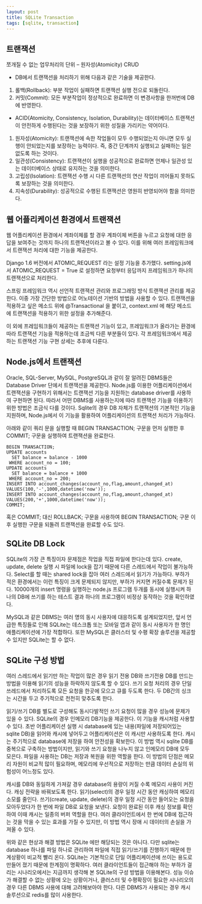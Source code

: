 ```yaml
---
layout: post
title: SQLite Transaction
tags: [sqlite, transaction]
---
```


## 트랜잭션
쪼개질 수 없는 업무처리의 단위 – 원자성(Atomicity) CRUD

* DB에서 트랜잭션을 처리하기 위해 다음과 같은 기술을 제공한다.
1. 롤백(Rollback): 부분 작업이 실패하면 트랜잭션 실행 전으로 되돌린다.
2. 커밋(Commit): 모든 부분작업이 정상적으로 완료하면 이 변경사항을 한꺼번에 DB에 반영한다.

* ACID(Atomicity, Consistency, Isolation, Durability)는 데이터베이스 트랜잭션이 안전하게 수행된다는 것을 보장하기 위한 성질을 가리키는 약어이다.
1. 원자성(Atomicity): 트랜잭션에 속한 작업들이 모두 수행되었는지 아니면 모두 실행이 안되었는지를 보장하는 능력이다. 즉, 중간 단계까지 실행되고 실패하는 일은 없도록 하는 것이다.
2. 일관성(Consistency): 트랜잭션이 실행을 성공적으로 완료하면 언제나 일관성 있는 데이터베이스 상태로 유지하는 것을 의미한다.
3. 고립성(Isolation): 트랜잭션 수행 시 다른 트랜잭션의 연산 작업이 끼어들지 못하도록 보장하는 것을 의미한다.
4. 지속성(Durability): 성공적으로 수행된 트랜잭션은 영원히 반영되어야 함을 의미한다.

## 웹 어플리케이션 환경에서 트랜잭션
웹 어플리케이션 환경에서 계좌이체를 할 경우 계좌이체 버튼을 누르고 요청에 대한 응답을 보여주는 것까지 하나의 트랜잭션이라고 볼 수 있다. 이를 위해 여러 프레임워크에서 트랜잭션 처리에 대한 기능을 제공한다.

Django 1.6 버전에서 ATOMIC_REQUEST 라는 설정 기능을 추가했다. setting.js에서 ATOMIC_REQUEST = True 로 설정하면 요청부터 응답까지 프레임워크가 하나의 트랜잭션으로 처리한다.

스프링 프레임워크 역시 선언적 트랜잭션 관리와 프로그래밍 방식 트랜잭션 관리를 제공한다. 이중 가장 간단한 방법으로 어노테이션 기반의 방법을 사용할 수 있다. 트랜잭션을 적용하고 싶은 메소드 위에 @Transactional 을 붙이고, context.xml 에 해당 메소드에 트랜잭션을 적용하기 위한 설정을 추가해준다.

이 외에 프레임워크들이 제공하는 트랜잭션 기능이 있고, 프레임워크가 올라가는 환경에 따라 트랜잭션 기능을 적용하는데 조금씩 다른 부분들이 있다. 각 프레임워크에서 제공하는 트랜잭션 기능 구현 상세는 추후에 다룬다.

## Node.js에서 트랜잭션
Oracle, SQL-Server, MySQL, PostgreSQL과 같이 잘 알려진 DBMS들은 Database Driver 단에서 트랜잭션을 제공한다. Node.js를 이용한 어플리케이션에서 트랜잭션을 구현하기 위해서는 트랜잭션 기능을 지원하는 database driver를 사용하여 구현하면 된다. 따라서 어떤 DBMS를 사용하는지에 따라 트랜잭션 기능을 이용하기 위한 방법은 조금식 다를 것이다. Sqlite의 경우 DB 자체가 트랜잭션의 기본적인 기능을 지원하며, Node.js에서 이 기능을 활용하여 어플리케이션의 트랜잭션 처리가 가능하다.

아래와 같이 쿼리 문을 실행할 때 BEGIN TRANSACTION; 구문을 먼저 실행한 후 COMMIT; 구문을 실행하여 트랜잭션을 완료한다.

```
BEGIN TRANSACTION;
UPDATE accounts
  SET balance = balance - 1000
 WHERE account_no = 100;
UPDATE accounts
  SET balance = balance + 1000
 WHERE account_no = 200;
INSERT INTO account_changes(account_no,flag,amount,changed_at)
VALUES(100,'-',1000,datetime('now'));
INSERT INTO account_changes(account_no,flag,amount,changed_at)
VALUES(200,'+',1000,datetime('now'));
COMMIT;
```

혹은 COMMIT; 대신 ROLLBACK; 구문을 사용하여 BEGIN TRANSACTION; 구문 이후 실행한 구문을 되돌려 트랜잭션을 완료할 수도 있다.

## SQLite DB Lock
SQLite의 가장 큰 특징이자 문제점은 작업을 직접 파일에 한다는데 있다. create, update, delete 실행 시 파일에 lock을 잡기 때문에 다른 스레드에서 작업이 불가능하다. Select를 할 때는 shared lock을 잡아 여러 스레드에서 읽기가 가능하다. 부하가 적은 환경에서는 이런 특징이 크게 문제되지 않지만, 부하가 커지면 커질수록 문제가 된다. 10000개의 insert 명령을 실행하는 node.js 프로그램 두개를 동시에 실행시켜 하나의 DB에 쓰기를 하는 테스트 결과 하나의 프로그램이 비정상 동작하는 것을 확인하였다.

MySQL과 같은 DBMS는 여러 명의 동시 사용자에 대응하도록 설계되었지만, 앞서 언급한 특징들로 인해 SQLite는 데스크톱 또는 모바일 앱과 같이 동시 사용자가 한 명인 애플리케이션에 가장 적합하다. 또한 MySQL은 클러스터 및 수평 확장 솔루션을 제공할 수 있지만 SQLite는 할 수 없다.

## SQLite 구성 방법
여러 스레드에서 읽기만 하는 작업이 많은 경우 읽기 전용 DB와 쓰기전용 DB를 만드는 방법을 이용해 읽기의 성능을 하락하지 않도록 할 수 있다. 쓰기 요청 처리의 경우 단일 쓰레드에서 처리하도록 모든 요청을 한곳에 모으고 큐를 두도록 한다. 두 DB간의 싱크는 시간을 두고 주기적으로 천천히 맞추도록 한다.

읽기/쓰기 DB를 별도로 구성해도 동시다발적인 쓰기 요청이 많을 경우 성능에 문제가 있을 수 있다. SQLite의 경우 인메모리 DB기능을 제공한다. 이 기능을 캐시처럼 사용할 수 있다. 초반 어플리케이션 실행 시 database에 있는 내용(파일에 저장되어있는 sqlite DB)을 읽어와 캐시에 넣어두고 어플리케이션은 이 캐시만 사용하도록 한다. 캐시는 주기적으로 database에 저장을 하여 안전성을 확보한다. 이 방법 역시 sqlite DB를 중복으로 구축하는 방법이지만, 읽기와 쓰기 요청을 나누지 않고 인메모리 DB에 모두 모은다. 파일을 사용하는 DB는 저장과 복원을 위한 역할을 한다. 이 방법의 단점은 메모리 자원이 비교적 많이 필요하며, 메모리에 우선적으로 저장하는 만큼 데이터 손실의 위험성이 어느정도 있다.

캐시를 DB와 동일하게 가져갈 경우 database의 용량이 커질 수록 메모리 사용이 커진다. 캐싱 전략을 바꿔보도록 한다. 읽기(select)의 경우 일정 시간 동안 캐싱하여 메모리 소모를 줄인다. 쓰기(create, update, delete)의 경우 일정 시간 동안 들어오는 요청을 모아두었다가 한 번에 파일 DB로 요청을 보낸다. 요청이 완료된 이후 캐싱 정보를 확인하여   이때 캐시는 일종의 버퍼 역할을 한다. 여러 클라이언트에서 한 번에 DB에 접근하는 것을 막을 수 있는 효과를 가질 수 있지만, 이 방법 역시 장애 시 데이터의 손실을 가져올 수 있다.
	 
위와 같은 현상과 해결 방법은 SQLite 에만 해당되는 것은 아니다. 다만 sqlite는 database 하나를 파일 하나로 관리하여 파일에 직접 읽기/쓰기를 진행하기 때문에 한계상황이 비교적 빨리 온다. SQLite는 기본적으로 단일 어플리케이션에 쓰이는 용도로 만들어 졌기 때문에 한계점이 명확하다. 여러 클라이언트들이 접근해야 하는 부하가 걸리는 시나리오에서는 지금까지 생각해 본 SQLite의 구성 방법을 이용해본다. 성능 이슈가 해결할 수 없는 상황에 오는 상황이거나, 클러스터 및 수평확장이 필요한 시나리오의 경우 다른 DBMS 사용에 대해 고려해보아야 한다. 다른 DBMS가 사용되는 경우 캐시 솔루션으로 redis를 많이 사용한다.

